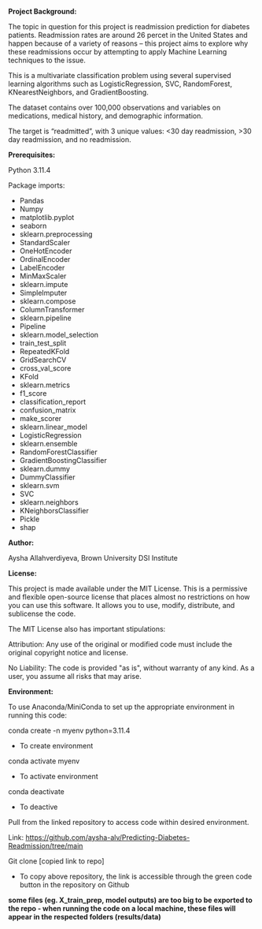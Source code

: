 **Project Background:** 

The topic in question for this project is readmission prediction for diabetes patients. Readmission rates are around 26 percet in the United States and happen because of a variety of reasons – this project aims to explore why these readmissions occur by attempting to apply Machine Learning techniques to the issue. 


This is a multivariate classification problem using several supervised learning algorithms such as LogisticRegression, SVC, RandomForest, KNearestNeighbors, and GradientBoosting. 

The dataset contains over 100,000 observations and variables on medications, medical history, and demographic information. 

The target is “readmitted”, with 3 unique values: <30 day readmission, >30 day readmission, and no readmission. 


**Prerequisites:** 

Python 3.11.4 

Package imports:

- Pandas
- Numpy
- matplotlib.pyplot
- seaborn
- sklearn.preprocessing
- StandardScaler
- OneHotEncoder
- OrdinalEncoder
- LabelEncoder
- MinMaxScaler
- sklearn.impute
- SimpleImputer
- sklearn.compose
- ColumnTransformer
- sklearn.pipeline
- Pipeline
- sklearn.model\_selection
- train\_test\_split
- RepeatedKFold
- GridSearchCV
- cross\_val\_score
- KFold
- sklearn.metrics
- f1\_score
- classification\_report
- confusion\_matrix
- make\_scorer
- sklearn.linear\_model
- LogisticRegression
- sklearn.ensemble
- RandomForestClassifier
- GradientBoostingClassifier
- sklearn.dummy
- DummyClassifier
- sklearn.svm
- SVC
- sklearn.neighbors
- KNeighborsClassifier
- Pickle
- shap

**Author:** 

Aysha Allahverdiyeva, Brown University DSI Institute 

**License:** 

This project is made available under the MIT License. This is a permissive and flexible open-source license that places almost no restrictions on how you can use this software. It allows you to use, modify, distribute, and sublicense the code. 

The MIT License also has important stipulations:

Attribution: Any use of the original or modified code must include the original copyright notice and license.

No Liability: The code is provided "as is", without warranty of any kind. As a user, you assume all risks that may arise. 

**Environment:** 

To use Anaconda/MiniConda to set up the appropriate environment in running this code: 

conda create -n myenv python=3.11.4 

- To create environment 

conda activate myenv

- To activate environment 

conda deactivate

- To deactive 

Pull from the linked repository to access code within desired environment. 

Link: https://github.com/aysha-alv/Predicting-Diabetes-Readmission/tree/main

Git clone [copied link to repo]

- To copy above repository, the link is accessible through the green code button in the repository on Github 

**some files (eg. X_train_prep, model outputs) are too big to be exported to the repo - when running the code on a local machine, these files will appear in the respected folders (results/data)** 
